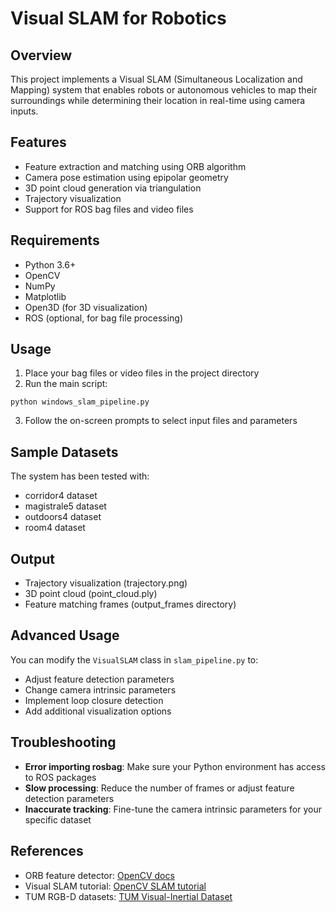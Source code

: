 # Visual SLAM for Robotics

## Overview
This project implements a Visual SLAM (Simultaneous Localization and Mapping) system that enables robots or autonomous vehicles to map their surroundings while determining their location in real-time using camera inputs.

## Features
- Feature extraction and matching using ORB algorithm
- Camera pose estimation using epipolar geometry
- 3D point cloud generation via triangulation
- Trajectory visualization
- Support for ROS bag files and video files

## Requirements
- Python 3.6+
- OpenCV
- NumPy
- Matplotlib
- Open3D (for 3D visualization)
- ROS (optional, for bag file processing)

## Usage
1. Place your bag files or video files in the project directory
2. Run the main script:
```
python windows_slam_pipeline.py
```
3. Follow the on-screen prompts to select input files and parameters

## Sample Datasets
The system has been tested with:
- corridor4 dataset
- magistrale5 dataset
- outdoors4 dataset
- room4 dataset

## Output
- Trajectory visualization (trajectory.png)
- 3D point cloud (point_cloud.ply)
- Feature matching frames (output_frames directory)

## Advanced Usage

You can modify the `VisualSLAM` class in `slam_pipeline.py` to:
- Adjust feature detection parameters
- Change camera intrinsic parameters
- Implement loop closure detection
- Add additional visualization options

## Troubleshooting

- **Error importing rosbag**: Make sure your Python environment has access to ROS packages
- **Slow processing**: Reduce the number of frames or adjust feature detection parameters
- **Inaccurate tracking**: Fine-tune the camera intrinsic parameters for your specific dataset

## References

- ORB feature detector: [OpenCV docs](https://docs.opencv.org/3.4/d1/d89/tutorial_py_orb.html)
- Visual SLAM tutorial: [OpenCV SLAM tutorial](https://docs.opencv.org/master/d9/db7/tutorial_py_table_of_contents_calib3d.html)
- TUM RGB-D datasets: [TUM Visual-Inertial Dataset](https://cvg.cit.tum.de/data/datasets/visual-inertial-dataset) 